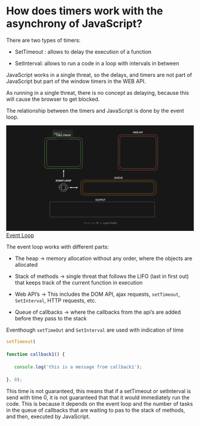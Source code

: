 # How does timers work with the asynchrony of JavaScript? 

There are two types of timers: 

* SetTimeout : allows to delay the execution of a function 

* SetInterval: allows to run a code in a loop with intervals in between 

JavaScript works in a single threat, so the delays, and timers are not part of JavaScript but part of the window timers in the WEB API. 

As running in a single threat, there is no concept as delaying, because this will cause the browser to get blocked. 

The relationship between the timers and JavaScript is done by the event loop. 

 ![Event Loop](images/event_loop.png)
 [Event Loop](https://dev.to/lydiahallie/javascript-visualized-event-loop-3dif )

The event loop works with different parts: 

* The heap → memory allocation without any order, where the objects are allocated 

* Stack of methods → single threat that follows the LIFO (last in first out) that keeps track of the current function in execution 

* Web API’s → This includes the DOM API, ajax requests, `setTimeout`, `SetInterval`, HTTP requests, etc. 

* Queue of callbacks  → where the callbacks from the api’s are added before they pass to the stack 

Eventhough `setTimeOut` and `SetInterval` are used with indication of time 

```Javascript
setTimeout( 

function callback1() {  

   console.log('this is a message from callback1');  

}, 0); 
```

This time is not guaranteed, this means that if a setTimeout or setInterval is send with time 0, it is not guaranteed that that it would immediately run the code. This is because it depends on the event loop and the number of tasks in the queue of callbacks that are waiting to pas to the stack of methods, and then, executed by JavaScript. 
